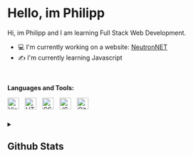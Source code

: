 <h1>Hello, im Philipp</h1>

<p>Hi, im Philipp and I am learning Full Stack Web Development.</p>
<ul>
  <li> 💻 I'm currently working on a website: <a href="https://neutronnet.net">NeutronNET</a></li>
  <li> ✍ I'm currently learning Javascript </li>
</ul>

<p>  </p>
<p><b>Languages and Tools:</b></p>
<img align="left" alt="Visual Studio Code" width="26px" src="https://cdn.jsdelivr.net/gh/devicons/devicon/icons/vscode/vscode-original.svg" style="padding-right:10px;" />
<img align="left" alt="HTML5" width="26px" src="https://cdn.jsdelivr.net/gh/devicons/devicon/icons/html5/html5-original.svg" style="padding-right:10px;" />
<img align="left" alt="CSS3" width="26px" src="https://cdn.jsdelivr.net/gh/devicons/devicon/icons/css3/css3-original.svg" style="padding-right:10px;" />
<img align="left" alt="JS" width="26px" src="https://camo.githubusercontent.com/16bbe3c62e06c0099a8bd86816b7993b3eb49d8cd21eb74c7bff7db7dc3787b7/68747470733a2f2f63646e2e6a7364656c6976722e6e65742f67682f64657669636f6e732f64657669636f6e2f69636f6e732f6a6176617363726970742f6a6176617363726970742d6f726967696e616c2e737667" style="padding-right:10px;" />
<img align="left" alt="Github" width="26px" src="https://user-images.githubusercontent.com/3369400/139447912-e0f43f33-6d9f-45f8-be46-2df5bbc91289.png" style="padding-right:10px;" />

<!-- <img align="left" alt="" width="26px" src="" style="padding-right:10px;" /> -->


<br>
<br>
<br>
<details align="left">
  <summary> <h2>Github Stats</h2></summary>

  <img align="left" alt="Github stats" src="https://github-readme-stats-2-phimaster0303s-projects.vercel.app/api?username=phimaster0303&show_icons=true&hide_border=true&theme=dark&hide=prs&border_radius=10px" />
  
</details>


